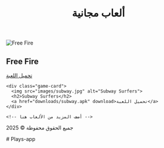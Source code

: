 <!DOCTYPE html>
<html lang="ar">
<head>
  <meta charset="UTF-8">
  <meta name="viewport" content="width=device-width, initial-scale=1">
  <title>موقع تحميل الألعاب</title>
  <link rel="stylesheet" href="style.css">
</head>
<body>
  <header>
    <h1>ألعاب مجانية</h1>
  </header>

  <main>
    <div class="game-card">
      <img src="images/freefire.jpg" alt="Free Fire">
      <h2>Free Fire</h2>
      <a href="downloads/freefire.apk" download.freefire.com>تحميل اللعبة</a>
    </div>

    <div class="game-card">
      <img src="images/subway.jpg" alt="Subway Surfers">
      <h2>Subway Surfers</h2>
      <a href="downloads/subway.apk" download>تحميل اللعبة</a>
    </div>

    <!-- أضف المزيد من الألعاب هنا -->
  </main>

  <footer>
    <p>جميع الحقوق محفوظة © 2025</p>
  </footer>
</body>
</html>
# Plays-app

